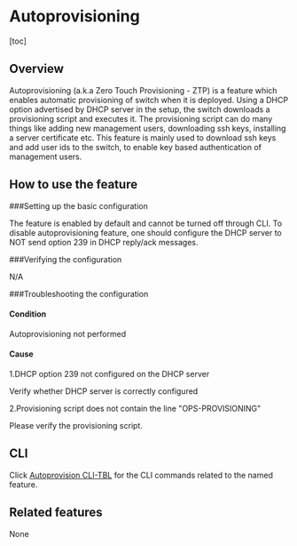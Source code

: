 # Autoprovisioning

[toc]

## Overview ##
Autoprovisioning (a.k.a Zero Touch Provisioning - ZTP)  is a feature which enables automatic provisioning of switch when it is deployed. Using a DHCP option advertised by DHCP server in the setup, the switch downloads a provisioning script and executes it. The provisioning script can do many things like adding new management users, downloading ssh keys, installing a server certificate etc. This feature is mainly used to download ssh keys and add user ids to the switch, to enable key based authentication of management users.

## How to use the feature ##
###Setting up the basic configuration

The feature is enabled by default and cannot be turned off through CLI. To disable autoprovisioning feature, one should configure the DHCP server to NOT send option 239 in DHCP reply/ack messages.


###Verifying the configuration

N/A

###Troubleshooting the configuration

#### Condition
Autoprovisioning not performed
#### Cause
1.DHCP option 239 not configured on the DHCP server

Verify whether DHCP server is correctly configured

2.Provisioning script does not contain the line "OPS-PROVISIONING"

Please verify the provisioning script.
## CLI ##
Click [Autoprovision CLI-TBL](https://openswitch.net/cli_feature_name.html#cli_command_anchor) for the CLI commands related to the named feature.

## Related features ##
None
